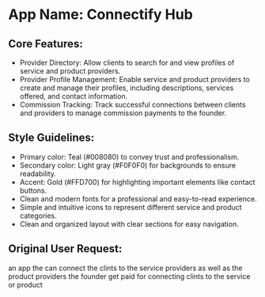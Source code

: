 # **App Name**: Connectify Hub

## Core Features:

- Provider Directory: Allow clients to search for and view profiles of service and product providers.
- Provider Profile Management: Enable service and product providers to create and manage their profiles, including descriptions, services offered, and contact information.
- Commission Tracking: Track successful connections between clients and providers to manage commission payments to the founder.

## Style Guidelines:

- Primary color: Teal (#008080) to convey trust and professionalism.
- Secondary color: Light gray (#F0F0F0) for backgrounds to ensure readability.
- Accent: Gold (#FFD700) for highlighting important elements like contact buttons.
- Clean and modern fonts for a professional and easy-to-read experience.
- Simple and intuitive icons to represent different service and product categories.
- Clean and organized layout with clear sections for easy navigation.

## Original User Request:
an app the can connect the clints to the service providers as well as the product providers the founder get paid for connecting clints to the service or product
  